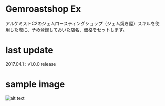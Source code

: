 # Gemroastshop Ex
アルケミストC2のジェムロースティングショップ（ジェム焼き屋）スキルを使用した際に、予め登録しておいた店名、価格をセットします。  

# last update
2017.04.1 : v1.0.0 release

# sample image
![alt text](https://github.com/chicori/TOS-Addon/raw/master/gemroastshop_ex/readme.jpg)
